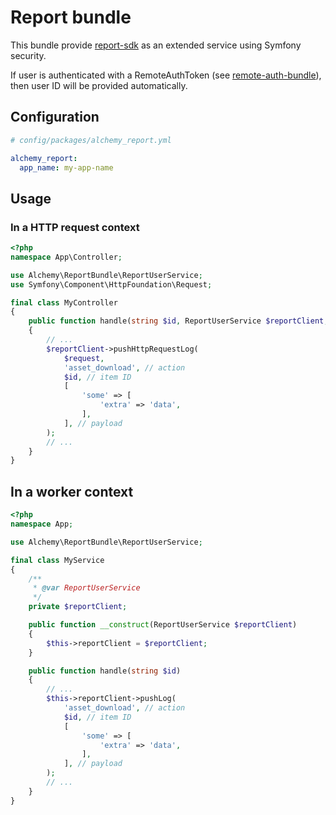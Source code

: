 # Report bundle

This bundle provide [report-sdk](../report-sdk/README.md) as an extended service using Symfony security.

If user is authenticated with a RemoteAuthToken (see [remote-auth-bundle](../remote-auth-bundle/README.md)), then user ID will be provided automatically.

## Configuration

```yaml
# config/packages/alchemy_report.yml

alchemy_report:
  app_name: my-app-name
```

## Usage

### In a HTTP request context

```php
<?php
namespace App\Controller;

use Alchemy\ReportBundle\ReportUserService;
use Symfony\Component\HttpFoundation\Request;

final class MyController
{
    public function handle(string $id, ReportUserService $reportClient, Request $request)
    {
        // ...
        $reportClient->pushHttpRequestLog(
            $request,
            'asset_download', // action
            $id, // item ID
            [
                'some' => [
                    'extra' => 'data',
                ],
            ], // payload
        );
        // ...
    }
}
```

## In a worker context

```php
<?php
namespace App;

use Alchemy\ReportBundle\ReportUserService;

final class MyService
{
    /**
     * @var ReportUserService
     */
    private $reportClient;

    public function __construct(ReportUserService $reportClient)
    {
        $this->reportClient = $reportClient;
    }

    public function handle(string $id)
    {
        // ...
        $this->reportClient->pushLog(
            'asset_download', // action
            $id, // item ID
            [
                'some' => [
                    'extra' => 'data',
                ],
            ], // payload
        );
        // ...
    }
}
```

